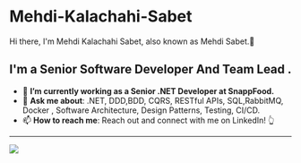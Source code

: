 # Mehdi-Kalachahi-Sabet

Hi there, I'm Mehdi Kalachahi Sabet, also known as Mehdi Sabet.👋


## **I'm a Senior Software Developer And Team Lead .**

- 🎯 **I’m currently working as a Senior .NET Developer at SnappFood.**
- 💬 **Ask me about**: .NET, DDD,BDD, CQRS, RESTful APIs, SQL,RabbitMQ, Docker , Software Architecture, Design Patterns, Testing, CI/CD.
- 📫 **How to reach me**: Reach out and connect with me on LinkedIn! 👆

<hr/>
<a href="https://github.com/mhdsbt">
  <img src="https://github-readme-stats.vercel.app/api?username=mhdsbt&count_private=true&show_icons=true&hide=stars" />
</a>
